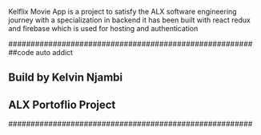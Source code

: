 Kelflix Movie App is a project to satisfy the ALX software engineering journey with a specialization in backend
it has been built with react redux  and firebase which is used for hosting and authentication

#######################################################
##code auto addict
## Build by Kelvin Njambi
## ALX Portoflio Project
#######################################################


